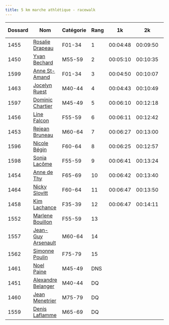 ```yaml
---
title: 5 km marche athlétique - racewalk
---
```


| **Dossard** | **Nom**                                                                             | **Catégorie** | **Rang** | **1k**   | **2k**   | **3k**   | **4k**   | **Finish time** |
| ----------- | ----------------------------------------------------------------------------------- | ------------- | -------- | -------- | -------- | -------- | -------- | --------------- |
| 1455        | [Rosalie Drapeau](https://www.sportstats.ca/display-results.xhtml?raceid=113551)    | F01-34        | 1        | 00:04:48 | 00:09:50 | 00:15:05 | 00:20:23 | **00:25:36.6**      |
| 1450        | [Yvan Bechard](https://www.sportstats.ca/display-results.xhtml?raceid=113551)       | M55-59        | 2        | 00:05:10 | 00:10:35 | 00:16:01 | 00:21:25 | **00:26:37.8**      |
| 1599        | [Anne St-Amand](https://www.sportstats.ca/display-results.xhtml?raceid=113551)      | F01-34        | 3        | 00:04:50 | 00:10:07 | 00:15:40 | 00:21:15 | **00:26:40.8**      |
| 1463        | [Jocelyn Ruest](https://www.sportstats.ca/display-results.xhtml?raceid=113551)      | M40-44        | 4        | 00:04:43 | 00:10:49 | 00:16:01 | 00:21:27 | **00:26:48.1**      |
| 1597        | [Dominic Chartier](https://www.sportstats.ca/display-results.xhtml?raceid=113551)   | M45-49        | 5        | 00:06:10 | 00:12:18 | 00:18:25 | 00:24:37 | **00:30:44.5**      |
| 1456        | [Line Falcon](https://www.sportstats.ca/display-results.xhtml?raceid=113551)        | F55-59        | 6        | 00:06:11 | 00:12:42 | 00:19:17 | 00:25:54 | **00:32:26.9**      |
| 1453        | [Rejean Bruneau](https://www.sportstats.ca/display-results.xhtml?raceid=113551)     | M60-64        | 7        | 00:06:27 | 00:13:00 | 00:19:30 | 00:26:04 | **00:32:37.4**      |
| 1596        | [Nicole Bégin](https://www.sportstats.ca/display-results.xhtml?raceid=113551)       | F60-64        | 8        | 00:06:25 | 00:12:57 | 00:19:31 | 00:26:07 | **00:32:39.3**      |
| 1598        | [Sonia Lacôme](https://www.sportstats.ca/display-results.xhtml?raceid=113551)       | F55-59        | 9        | 00:06:41 | 00:13:24 | 00:20:09 | 00:26:55 | **00:33:39.6**      |
| 1454        | [Anne de Thy](https://www.sportstats.ca/display-results.xhtml?raceid=113551)        | F65-69        | 10       | 00:06:42 | 00:13:40 | 00:20:48 | 00:27:56 | **00:34:47.5**      |
| 1464        | [Nicky Slovitt](https://www.sportstats.ca/display-results.xhtml?raceid=113551)      | F60-64        | 11       | 00:06:47 | 00:13:50 | 00:20:54 | 00:28:00 | **00:34:58.1**      |
| 1458        | [Kim Lachance](https://www.sportstats.ca/display-results.xhtml?raceid=113551)       | F35-39        | 12       | 00:06:47 | 00:14:11 | 00:22:14 | 00:30:15 | **00:37:32.5**      |
| 1552        | [Marlene Bouillon](https://www.sportstats.ca/display-results.xhtml?raceid=113551)   | F55-59        | 13       |          |          |          |          | **00:33:11.4**     |
| 1557        | [Jean-Guy Arsenault](https://www.sportstats.ca/display-results.xhtml?raceid=113551) | M60-64        | 14       |          |          |          |          | **00:36:54.5**      |
| 1562        | [Simonne Poulin](https://www.sportstats.ca/display-results.xhtml?raceid=113551)     | F75-79        | 15       |          |          |          |          | **00:38:04.2**      |
| 1461        | [Noel Paine](https://www.sportstats.ca/display-results.xhtml?raceid=113551)         | M45-49        | DNS      |          |          |          |          | \-              |
| 1451        | [Alexandre Belanger](https://www.sportstats.ca/display-results.xhtml?raceid=113551) | M40-44        | DQ       |          |          |          |          | \-              |
| 1460        | [Jean Menetrier](https://www.sportstats.ca/display-results.xhtml?raceid=113551)     | M75-79        | DQ       |          |          |          |          | \-              |
| 1559        | [Denis Laflamme](https://www.sportstats.ca/display-results.xhtml?raceid=113551)     | M65-69        | DQ       |          |          |          |          | \-              |
